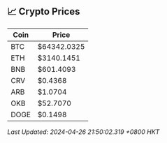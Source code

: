 ## 📈 Crypto Prices

| Coin | Price |
| ---- | ----- |
| BTC | $64342.0325 |
| ETH | $3140.1451 |
| BNB | $601.4093 |
| CRV | $0.4368 |
| ARB | $1.0704 |
| OKB | $52.7070 |
| DOGE | $0.1498 |

_Last Updated: 2024-04-26 21:50:02.319 +0800 HKT_
